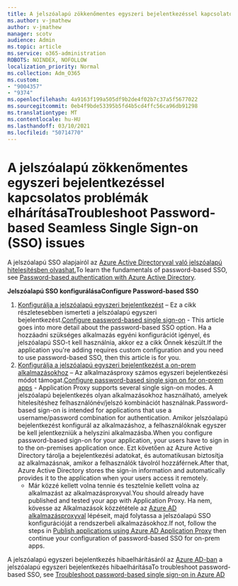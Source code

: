 ```yaml
---
title: A jelszóalapú zökkenőmentes egyszeri bejelentkezéssel kapcsolatos problémák elhárítása
ms.author: v-jmathew
author: v-jmathew
manager: scotv
audience: Admin
ms.topic: article
ms.service: o365-administration
ROBOTS: NOINDEX, NOFOLLOW
localization_priority: Normal
ms.collection: Adm_O365
ms.custom:
- "9004357"
- "9374"
ms.openlocfilehash: 4a9163f199a505df9b2de4f02b7c37a5f5677022
ms.sourcegitcommit: 0eb4f9bde53395b5fd4b5cd4ffc56ca96db91298
ms.translationtype: MT
ms.contentlocale: hu-HU
ms.lasthandoff: 03/10/2021
ms.locfileid: "50714770"
---
```

# <a name="troubleshoot-password-based-seamless-single-sign-on-sso-issues"></a><span data-ttu-id="e9a27-102">A jelszóalapú zökkenőmentes egyszeri bejelentkezéssel kapcsolatos problémák elhárítása</span><span class="sxs-lookup"><span data-stu-id="e9a27-102">Troubleshoot Password-based Seamless Single Sign-on (SSO) issues</span></span>

<span data-ttu-id="e9a27-103">A jelszóalapú SSO alapjairól az [Azure Active Directoryval való jelszóalapú hitelesítésben olvashat.](https://docs.microsoft.com/azure/active-directory/fundamentals/auth-password-based-sso)</span><span class="sxs-lookup"><span data-stu-id="e9a27-103">To learn the fundamentals of password-based SSO, see [Password-based authentication with Azure Active Directory](https://docs.microsoft.com/azure/active-directory/fundamentals/auth-password-based-sso).</span></span>

<span data-ttu-id="e9a27-104">**Jelszóalapú SSO konfigurálása**</span><span class="sxs-lookup"><span data-stu-id="e9a27-104">**Configure Password-based SSO**</span></span>

1. <span data-ttu-id="e9a27-105">[Konfigurálja a jelszóalapú egyszeri bejelentkezést](https://docs.microsoft.com/azure/active-directory/manage-apps/configure-password-single-sign-on-non-gallery-applications) – Ez a cikk részletesebben ismerteti a jelszóalapú egyszeri bejelentkezést.</span><span class="sxs-lookup"><span data-stu-id="e9a27-105">[Configure password-based single sign-on](https://docs.microsoft.com/azure/active-directory/manage-apps/configure-password-single-sign-on-non-gallery-applications) - This article goes into more detail about the password-based SSO option.</span></span> <span data-ttu-id="e9a27-106">Ha a hozzáadni szükséges alkalmazás egyéni konfigurációt igényel, és jelszóalapú SSO-t kell használnia, akkor ez a cikk Önnek készült.</span><span class="sxs-lookup"><span data-stu-id="e9a27-106">If the application you're adding requires custom configuration and you need to use password-based SSO, then this article is for you.</span></span>
2. <span data-ttu-id="e9a27-107">[Konfigurálja a jelszóalapú egyszeri bejelentkezést a on-prem alkalmazásokhoz](https://docs.microsoft.com/azure/active-directory/manage-apps/application-proxy-configure-single-sign-on-password-vaulting) – Az alkalmazásproxy számos egyszeri bejelentkezési módot támogat.</span><span class="sxs-lookup"><span data-stu-id="e9a27-107">[Configure password-based single sign on for on-prem apps](https://docs.microsoft.com/azure/active-directory/manage-apps/application-proxy-configure-single-sign-on-password-vaulting) - Application Proxy supports several single sign-on modes.</span></span> <span data-ttu-id="e9a27-108">A jelszóalapú bejelentkezés olyan alkalmazásokhoz használható, amelyek hitelesítéshez felhasználónév/jelszó kombinációt használnak.</span><span class="sxs-lookup"><span data-stu-id="e9a27-108">Password-based sign-on is intended for applications that use a username/password combination for authentication.</span></span> <span data-ttu-id="e9a27-109">Amikor jelszóalapú bejelentkezést konfigurál az alkalmazáshoz, a felhasználóknak egyszer be kell jelentkezniük a helyszíni alkalmazásba.</span><span class="sxs-lookup"><span data-stu-id="e9a27-109">When you configure password-based sign-on for your application, your users have to sign in to the on-premises application once.</span></span> <span data-ttu-id="e9a27-110">Ezt követően az Azure Active Directory tárolja a bejelentkezési adatokat, és automatikusan biztosítja az alkalmazásnak, amikor a felhasználók távolról hozzáférnek.</span><span class="sxs-lookup"><span data-stu-id="e9a27-110">After that, Azure Active Directory stores the sign-in information and automatically provides it to the application when your users access it remotely.</span></span>
    - <span data-ttu-id="e9a27-111">Már közzé kellett volna tennie és tesztelnie kellett volna az alkalmazást az alkalmazásproxyval.</span><span class="sxs-lookup"><span data-stu-id="e9a27-111">You should already have published and tested your app with Application Proxy.</span></span> <span data-ttu-id="e9a27-112">Ha nem, kövesse az Alkalmazások közzététele az [Azure AD alkalmazásproxyval](https://docs.microsoft.com/azure/active-directory/manage-apps/application-proxy-add-on-premises-application) lépéseit, majd folytassa a jelszóalapú SSO konfigurációját a rendszerbeli alkalmazásokhoz.</span><span class="sxs-lookup"><span data-stu-id="e9a27-112">If not, follow the steps in [Publish applications using Azure AD Application Proxy](https://docs.microsoft.com/azure/active-directory/manage-apps/application-proxy-add-on-premises-application) then continue your configuration of password-based SSO for on-prem apps.</span></span>

<span data-ttu-id="e9a27-113">A jelszóalapú egyszeri bejelentkezés hibaelhárításáról az [Azure AD-ban](https://docs.microsoft.com/azure/active-directory/manage-apps/troubleshoot-password-based-sso) a jelszóalapú egyszeri bejelentkezés hibaelhárítása</span><span class="sxs-lookup"><span data-stu-id="e9a27-113">To troubleshoot password-based SSO, see [Troubleshoot password-based single sign-on in Azure AD](https://docs.microsoft.com/azure/active-directory/manage-apps/troubleshoot-password-based-sso)</span></span>
